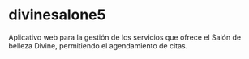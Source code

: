 # divinesalone5
Aplicativo web para la gestión de los servicios que ofrece el Salón de belleza Divine, permitiendo el agendamiento de citas.
